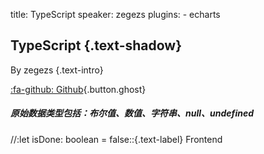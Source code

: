 title: TypeScript
speaker: zegezs
plugins:
    - echarts

<slide class="bg-black-blue aligncenter" image="https://source.unsplash.com/UJbHNoVPZW0/ .dark">

## TypeScript {.text-shadow}

By zegezs {.text-intro}

[:fa-github: Github](https://github.com/ksky521/nodeppt){.button.ghost}

<slide class="bg-blue aligncenter" video="https://webslides.tv/static/videos/working.mp4 poster='https://webslides.tv/static/images/working.jpg' .dark"> 

##### 原始数据类型包括：布尔值、数值、字符串、null、undefined 
<!-- .let isDone: boolean = false;
Create a simple web presence. {.text-intro} -->
//:let isDone: boolean = false::{.text-label} Frontend
<slide class="bg-black-blue aligncenter" image="https://source.unsplash.com/UJbHNoVPZW0/ .dark">
